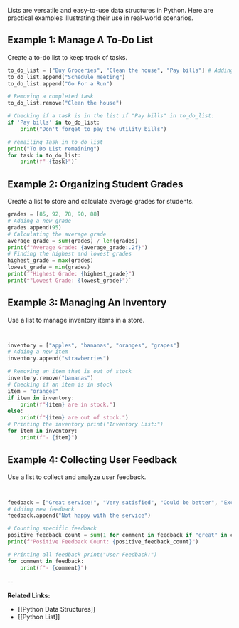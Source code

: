 
Lists are versatile and easy-to-use data structures in Python. Here are practical examples illustrating their use in real-world scenarios.

## Example 1: Manage A To-Do List

Create a to-do list to keep track of tasks.

```python
to_do_list = ["Buy Groceries", "Clean the house", "Pay bills"] # Adding tasks 
to_do_list.append("Schedule meeting") 
to_do_list.append("Go For a Run") 

# Removing a completed task 
to_do_list.remove("Clean the house") 

# Checking if a task is in the list if "Pay bills" in to_do_list:    
if 'Pay bills' in to_do_list:
	print("Don't forget to pay the utility bills") 

# remailing Task in to do list
print("To Do List remaining") 
for task in to_do_list:     
	print(f"-{task}")`
```

## Example 2: Organizing Student Grades

Create a list to store and calculate average grades for students.

```python
grades = [85, 92, 78, 90, 88] 
# Adding a new grade 
grades.append(95) 
# Calculating the average grade 
average_grade = sum(grades) / len(grades)
print(f"Average Grade: {average_grade:.2f}") 
# Finding the highest and lowest grades 
highest_grade = max(grades) 
lowest_grade = min(grades) 
print(f"Highest Grade: {highest_grade}") 
print(f"Lowest Grade: {lowest_grade}")`
```

## Example 3: Managing An Inventory

Use a list to manage inventory items in a store.

```python


inventory = ["apples", "bananas", "oranges", "grapes"] 
# Adding a new item 
inventory.append("strawberries") 

# Removing an item that is out of stock 
inventory.remove("bananas") 
# Checking if an item is in stock 
item = "oranges" 
if item in inventory:    
	print(f"{item} are in stock.") 
else:    
	print(f"{item} are out of stock.") 
# Printing the inventory print("Inventory List:") 
for item in inventory: 
	print(f"- {item}")
```

## Example 4: Collecting User Feedback

Use a list to collect and analyze user feedback.

```python


feedback = ["Great service!", "Very satisfied", "Could be better", "Excellent experience"] 
# Adding new feedback 
feedback.append("Not happy with the service")

# Counting specific feedback 
positive_feedback_count = sum(1 for comment in feedback if "great" in comment.lower() or "excellent" in comment.lower()) 
print(f"Positive Feedback Count: {positive_feedback_count}")

# Printing all feedback print("User Feedback:") 
for comment in feedback:     
	print(f"- {comment}")
```

--

**Related Links:**

- [[Python Data Structures]]
- [[Python List]]